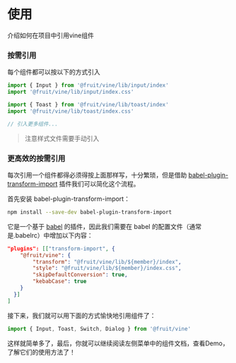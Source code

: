 # 使用

介绍如何在项目中引用vine组件

### 按需引用
每个组件都可以按以下的方式引入

```js
import { Input } from '@fruit/vine/lib/input/index'
import '@fruit/vine/lib/input/index.css'

import { Toast } from '@fruit/vine/lib/toast/index'
import '@fruit/vine/lib/toast/index.css'

// 引入更多组件...
```

> 注意样式文件需要手动引入

### 更高效的按需引用
每次引用一个组件都得必须得按上面那样写，十分繁琐，但是借助 [babel-plugin-transform-import](https://www.npmjs.com/package/babel-plugin-transform-import) 插件我们可以简化这个流程。

首先安装 babel-plugin-transform-import：
```bash
npm install --save-dev babel-plugin-transform-import
```

它是一个基于 [babel](http://babeljs.io/) 的插件，因此我们需要在 babel 的配置文件（通常是.babelrc）中增加以下内容：
```json
"plugins": [["transform-import", {
    "@fruit/vine": {
        "transform": "@fruit/vine/lib/${member}/index",
        "style": "@fruit/vine/lib/${member}/index.css",
        "skipDefaultConversion": true,
        "kebabCase": true
    }
  }]
]
```

接下来，我们就可以用下面的方式愉快地引用组件了：
```js
import { Input, Toast, Switch, Dialog } from '@fruit/vine'
```

这样就简单多了，最后，你就可以继续阅读左侧菜单中的组件文档，查看Demo，了解它们的使用方法了！
